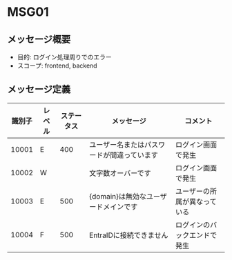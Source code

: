 # MSG01

## メッセージ概要

- 目的: ログイン処理周りでのエラー
- スコープ: frontend, backend

## メッセージ定義

| 識別子 | レベル | ステータス | メッセージ                                 | コメント                     |
| ------ | ------ | ---------- | ------------------------------------------ | ---------------------------- |
| 10001  | E      |        400 | ユーザー名またはパスワードが間違っています | ログイン画面で発生           |
| 10002  | W      |            | 文字数オーバーです                         | ログイン画面で発生           |
| 10003  | E      |        500 | {domain}は無効なユーザードメインです       | ユーザーの所属が異なっている |
| 10004  | F      |        500 | EntraIDに接続できません                    | ログインのバックエンドで発生 |
